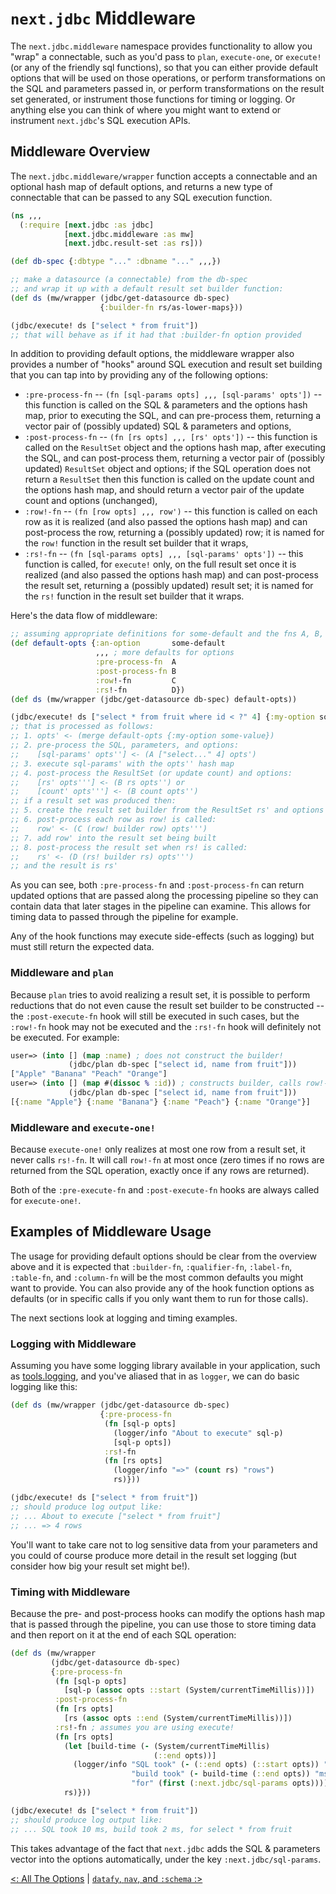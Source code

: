 # `next.jdbc` Middleware

The `next.jdbc.middleware` namespace provides functionality to allow you "wrap" a connectable, such as you'd pass to `plan`, `execute-one`, or `execute!` (or any of the friendly sql functions), so that you can either provide default options that will be used on those operations, or perform transformations on the SQL and parameters passed in, or perform transformations on the result set generated, or instrument those functions for timing or logging. Or anything else you can think of where you might want to extend or instrument `next.jdbc`'s SQL execution APIs.

## Middleware Overview

The `next.jdbc.middleware/wrapper` function accepts a connectable and an optional hash map of default options, and returns a new type of connectable that can be passed to any SQL execution function.

```clojure
(ns ,,,
  (:require [next.jdbc :as jdbc]
            [next.jdbc.middleware :as mw]
            [next.jdbc.result-set :as rs]))

(def db-spec {:dbtype "..." :dbname "..." ,,,})            

;; make a datasource (a connectable) from the db-spec
;; and wrap it up with a default result set builder function:
(def ds (mw/wrapper (jdbc/get-datasource db-spec)
                    {:builder-fn rs/as-lower-maps}))

(jdbc/execute! ds ["select * from fruit"])
;; that will behave as if it had that :builder-fn option provided
```

In addition to providing default options, the middleware wrapper also provides a number of "hooks" around SQL execution and result set building that you can tap into by providing any of the following options:

* `:pre-process-fn` -- `(fn [sql-params opts] ,,, [sql-params' opts'])` -- this function is called on the SQL & parameters and the options hash map, prior to executing the SQL, and can pre-process them, returning a vector pair of (possibly updated) SQL & parameters and options,
* `:post-process-fn` -- `(fn [rs opts] ,,, [rs' opts'])` -- this function is called on the `ResultSet` object and the options hash map, after executing the SQL, and can post-process them, returning a vector pair of (possibly updated) `ResultSet` object and options;
if the SQL operation does not return a `ResultSet` then this function is called on the update count and the options hash map, and should return a vector pair of the update count and options (unchanged),
* `:row!-fn` -- `(fn [row opts] ,,, row')` -- this function is called on each row as it is realized (and also passed the options hash map) and can post-process the row, returning a  (possibly updated) row; it is named for the `row!` function in the result set builder that it wraps,
* `:rs!-fn` -- `(fn [sql-params opts] ,,, [sql-params' opts'])` -- this function is called, for `execute!` only, on the full result set once it is realized (and also passed the options hash map) and can post-process the result set, returning a (possibly updated) result set; it is named for the `rs!` function in the result set builder that it wraps.

Here's the data flow of middleware:

```clojure
;; assuming appropriate definitions for some-default and the fns A, B, C, and D:
(def default-opts {:an-option       some-default
                   ,,, ; more defaults for options
                   :pre-process-fn  A
                   :post-process-fn B
                   :row!-fn         C
                   :rs!-fn          D})
(def ds (mw/wrapper (jdbc/get-datasource db-spec) default-opts))

(jdbc/execute! ds ["select * from fruit where id < ?" 4] {:my-option some-value})
;; that is processed as follows:
;; 1. opts' <- (merge default-opts {:my-option some-value})
;; 2. pre-process the SQL, parameters, and options:
;;    [sql-params' opts''] <- (A ["select..." 4] opts')
;; 3. execute sql-params' with the opts'' hash map
;; 4. post-process the ResultSet (or update count) and options:
;;    [rs' opts'''] <- (B rs opts'') or
;;    [count' opts'''] <- (B count opts'')
;; if a result set was produced then:
;; 5. create the result set builder from the ResultSet rs' and options opts'''
;; 6. post-process each row as row! is called:
;;    row' <- (C (row! builder row) opts''')
;; 7. add row' into the result set being built
;; 8. post-process the result set when rs! is called:
;;    rs' <- (D (rs! builder rs) opts''')
;; and the result is rs'
```

As you can see, both `:pre-process-fn` and `:post-process-fn` can return updated options that are passed along the processing pipeline so they can contain data that later stages in the pipeline can examine. This allows for timing data to passed through the pipeline for example.

Any of the hook functions may execute side-effects (such as logging) but must still return the expected data.

### Middleware and `plan`

Because `plan` tries to avoid realizing a result set, it is possible to perform reductions that do not even cause the result set builder to be constructed -- the `:post-execute-fn` hook will still be executed in such cases, but the `:row!-fn` hook may not be executed and the `:rs!-fn` hook will definitely not be executed. For example:

```clojure
user=> (into [] (map :name) ; does not construct the builder!
             (jdbc/plan db-spec ["select id, name from fruit"]))
["Apple" "Banana" "Peach" "Orange"]
user=> (into [] (map #(dissoc % :id)) ; constructs builder, calls row!-fn
             (jdbc/plan db-spec ["select id, name from fruit"]))
[{:name "Apple"} {:name "Banana"} {:name "Peach"} {:name "Orange"}]
```

### Middleware and `execute-one!`

Because `execute-one!` only realizes at most one row from a result set, it never calls `rs!-fn`. It will call `row!-fn` at most once (zero times if no rows are returned from the SQL operation, exactly once if any rows are returned).

Both of the `:pre-execute-fn` and `:post-execute-fn` hooks are always called for `execute-one!`.

## Examples of Middleware Usage

The usage for providing default options should be clear from the overview above
and it is expected that `:builder-fn`, `:qualifier-fn`, `:label-fn`, `:table-fn`, and `:column-fn` will be the most common defaults you might want to provide. You can also provide any of the hook function options as defaults (or in specific calls if you only want them to run for those calls).

The next sections look at logging and timing examples.

### Logging with Middleware

Assuming you have some logging library available in your application, such as [tools.logging](https://github.com/clojure/tools.logging), and you've aliased that in as `logger`, we can do basic logging like this:

```clojure
(def ds (mw/wrapper (jdbc/get-datasource db-spec)
                    {:pre-process-fn
                     (fn [sql-p opts]
                       (logger/info "About to execute" sql-p)
                       [sql-p opts])
                     :rs!-fn
                     (fn [rs opts]
                       (logger/info "=>" (count rs) "rows")
                       rs)}))

(jdbc/execute! ds ["select * from fruit"])
;; should produce log output like:
;; ... About to execute ["select * from fruit"]
;; ... => 4 rows
```

You'll want to take care not to log sensitive data from your parameters and you could of course produce more detail in the result set logging (but consider how big your result set might be!).

### Timing with Middleware

Because the pre- and post-process hooks can modify the options hash map that is passed through the pipeline, you can use those to store timing data and then report on it at the end of each SQL operation:

```clojure
(def ds (mw/wrapper
         (jdbc/get-datasource db-spec)
         {:pre-process-fn
          (fn [sql-p opts]
            [sql-p (assoc opts ::start (System/currentTimeMillis))])
          :post-process-fn
          (fn [rs opts]
            [rs (assoc opts ::end (System/currentTimeMillis))])
          :rs!-fn ; assumes you are using execute!
          (fn [rs opts]
            (let [build-time (- (System/currentTimeMillis)
                                (::end opts))]
              (logger/info "SQL took" (- (::end opts) (::start opts)) "ms,"
                           "build took" (- build-time (::end opts)) "ms,"
                           "for" (first (:next.jdbc/sql-params opts))))
            rs)}))

(jdbc/execute! ds ["select * from fruit"])
;; should produce log output like:
;; ... SQL took 10 ms, build took 2 ms, for select * from fruit
```

This takes advantage of the fact that `next.jdbc` adds the SQL & parameters vector into the options automatically, under the key `:next.jdbc/sql-params`.

[<: All The Options](/doc/all-the-options.md) | [`datafy`, `nav`, and `:schema` :>](/doc/datafy-nav-and-schema.md)
